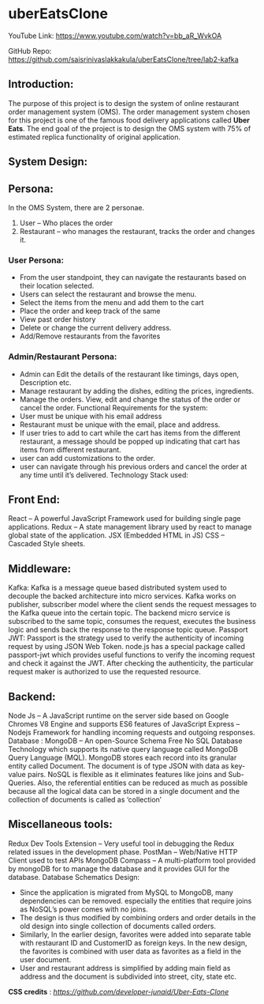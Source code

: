 # uberEatsClone
YouTube Link: https://www.youtube.com/watch?v=bb_aR_WvkOA

GitHub Repo: https://github.com/saisrinivaslakkakula/uberEatsClone/tree/lab2-kafka

## Introduction:
The purpose of this project is to design the system of online restaurant order management system
(OMS). The order management system chosen for this project is one of the famous food delivery
applications called **Uber Eats**. The end goal of the project is to design the OMS system with 75% of
estimated replica functionality of original application.

## System Design:
## Persona:
In the OMS System, there are 2 personae.
1. User – Who places the order
2. Restaurant – who manages the restaurant, tracks the order and changes it.
### User Persona:
- From the user standpoint, they can navigate the restaurants based on their location
selected.
- Users can select the restaurant and browse the menu.
- Select the items from the menu and add them to the cart
- Place the order and keep track of the same
- View past order history
- Delete or change the current delivery address.
- Add/Remove restaurants from the favorites
### Admin/Restaurant Persona:
- Admin can Edit the details of the restaurant like timings, days open, Description etc.
- Manage restaurant by adding the dishes, editing the prices, ingredients.
- Manage the orders. View, edit and change the status of the order or cancel the order.
Functional Requirements for the system:
- User must be unique with his email address
- Restaurant must be unique with the email, place and address.
- If user tries to add to cart while the cart has items from the different restaurant, a message
should be popped up indicating that cart has items from different restaurant.
- user can add customizations to the order.
- user can navigate through his previous orders and cancel the order at any time until it’s
delivered.
Technology Stack used:
## Front End:
React – A powerful JavaScript Framework used for building single page applications.
Redux – A state management library used by react to manage global state of the application.
JSX (Embedded HTML in JS)
CSS – Cascaded Style sheets.
## Middleware:
Kafka: Kafka is a message queue based distributed system used to decouple the backed
architecture into micro services. Kafka works on publisher, subscriber model where the client
sends the request messages to the Kafka queue into the certain topic. The backend micro
service is subscribed to the same topic, consumes the request, executes the business logic and
sends back the response to the response topic queue.
Passport JWT: Passport is the strategy used to verify the authenticity of incoming request
by using JSON Web Token. node.js has a special package called passport-jwt which provides
useful functions to verify the incoming request and check it against the JWT. After checking
the authenticity, the particular request maker is authorized to use the requested resource.
## Backend:
Node Js – A JavaScript runtime on the server side based on Google Chromes V8 Engine and
supports ES6 features of JavaScript
Express – Nodejs Framework for handling incoming requests and outgoing responses.
Database :
MongoDB – An open-Source Schema Free No SQL Database Technology which supports its
native query language called MongoDB Query Language (MQL). MongoDB stores each
record into its granular entity called Document. The document is of type JSON with data as
key-value pairs. NoSQL is flexible as it eliminates features like joins and Sub-Queries. Also,
the referential entities can be reduced as much as possible because all the logical data can be
stored in a single document and the collection of documents is called as ‘collection’
## Miscellaneous tools:
Redux Dev Tools Extension – Very useful tool in debugging the Redux related issues in the
development phase.
PostMan – Web/Native HTTP Client used to test APIs
MongoDB Compass – A multi-platform tool provided by mongoDB for to manage the
database and it provides GUI for the database.
Database Schematics Design:
- Since the application is migrated from MySQL to MongoDB, many dependencies can be
removed. especially the entities that require joins as NoSQL’s power comes with no
joins.
- The design is thus modified by combining orders and order details in the old design into
single collection of documents called orders.
- Similarly, In the earlier design, favorites were added into separate table with restaurant
ID and CustomerID as foreign keys. In the new design, the favorites is combined with
user data as favorites as a field in the user document.
- User and restaurant address is simplified by adding main field as address and the
document is subdivided into street, city, state etc.

**CSS credits** : *https://github.com/developer-junaid/Uber-Eats-Clone*
